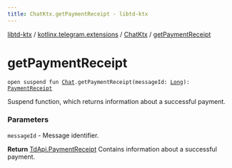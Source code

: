 ```yaml
---
title: ChatKtx.getPaymentReceipt - libtd-ktx
---
```


[libtd-ktx](../../index.html) / [kotlinx.telegram.extensions](../index.html) / [ChatKtx](index.html) / [getPaymentReceipt](./get-payment-receipt.html)

# getPaymentReceipt

`open suspend fun `[`Chat`](https://tdlibx.github.io/td/docs/org/drinkless/td/libcore/telegram/TdApi/Chat.html)`.getPaymentReceipt(messageId: `[`Long`](https://kotlinlang.org/api/latest/jvm/stdlib/kotlin/-long/index.html)`): `[`PaymentReceipt`](https://tdlibx.github.io/td/docs/org/drinkless/td/libcore/telegram/TdApi/PaymentReceipt.html)

Suspend function, which returns information about a successful payment.

### Parameters

`messageId` - Message identifier.

**Return**
[TdApi.PaymentReceipt](https://tdlibx.github.io/td/docs/org/drinkless/td/libcore/telegram/TdApi/PaymentReceipt.html) Contains information about a successful payment.

